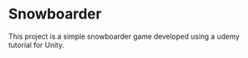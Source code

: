 # Snowboarder

This project is a simple snowboarder game developed using a udemy tutorial for Unity. 
